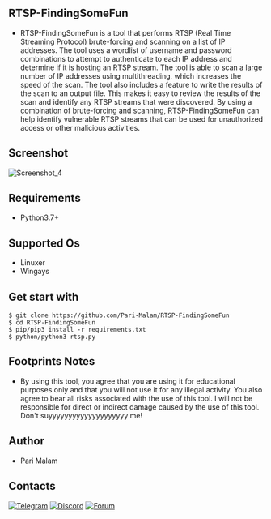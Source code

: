 ## RTSP-FindingSomeFun
- RTSP-FindingSomeFun is a tool that performs RTSP (Real Time Streaming Protocol) brute-forcing and scanning on a list of IP addresses. The tool uses a wordlist of username and password combinations to attempt to authenticate to each IP address and determine if it is hosting an RTSP stream. The tool is able to scan a large number of IP addresses using multithreading, which increases the speed of the scan. The tool also includes a feature to write the results of the scan to an output file. This makes it easy to review the results of the scan and identify any RTSP streams that were discovered. By using a combination of brute-forcing and scanning, RTSP-FindingSomeFun can help identify vulnerable RTSP streams that can be used for unauthorized access or other malicious activities.
## Screenshot
![Screenshot_4](https://github.com/Pari-Malam/RTSP-FindingSomeFun/assets/25004320/029ef7de-30b2-496f-b375-8d84e30389c1)
## Requirements
- Python3.7+
## Supported Os
- Linuxer
- Wingays
## Get start with
```
$ git clone https://github.com/Pari-Malam/RTSP-FindingSomeFun
$ cd RTSP-FindingSomeFun
$ pip/pip3 install -r requirements.txt
$ python/python3 rtsp.py
```
## Footprints Notes
- By using this tool, you agree that you are using it for educational purposes only and that you will not use it for any illegal activity. You also agree to bear all risks associated with the use of this tool. I will not be responsible for direct or indirect damage caused by the use of this tool. Don't suyyyyyyyyyyyyyyyyyyyy me!
## Author
- Pari Malam
## Contacts
[![Telegram](https://img.shields.io/badge/-Telegram-blue)](https://telegram.me/SurpriseMTFK)
[![Discord](https://img.shields.io/badge/-Discord-purple)](https://discordapp.com/users/829404192585678858)
[![Forum](https://img.shields.io/badge/-Forum-red)](https://dragonforce.io/members/pari-malam.252/)
